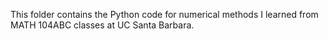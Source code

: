 This folder contains the Python code for numerical methods I learned from MATH 104ABC classes at UC Santa Barbara.
